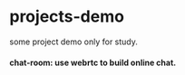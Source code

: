 # projects-demo
some project demo only for study.

#### chat-room: use webrtc to build online chat.
